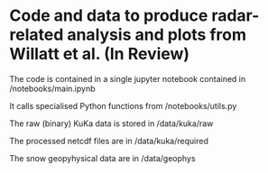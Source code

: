 # Code and data to produce radar-related analysis and plots from Willatt et al. (In Review)

The code is contained in a single jupyter notebook contained in /notebooks/main.ipynb

It calls specialised Python functions from /notebooks/utils.py

The raw (binary) KuKa data is stored in /data/kuka/raw

The processed netcdf files are in /data/kuka/required

The snow geopyhysical data are in /data/geophys
